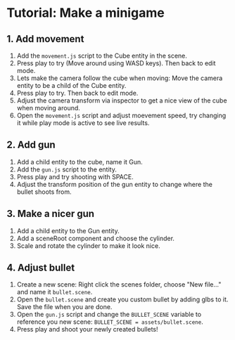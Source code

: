 # Tutorial: Make a minigame

## 1. Add movement

1. Add the `movement.js` script to the Cube entity in the scene.
2. Press play to try (Move around using WASD keys). Then back to edit mode.
3. Lets make the camera follow the cube when moving: Move the camera entity to be a child of the Cube entity.
4. Press play to try. Then back to edit mode.
5. Adjust the camera transform via inspector to get a nice view of the cube when moving around.
6. Open the `movement.js` script and adjust moevement speed, try changing it while play mode is active to see live results.

## 2. Add gun

1. Add a child entity to the cube, name it Gun.
2. Add the `gun.js` script to the entity.
3. Press play and try shooting with SPACE.
4. Adjust the transform position of the gun entity to change where the bullet shoots from.

## 3. Make a nicer gun

1. Add a child entity to the Gun entity.
2. Add a sceneRoot component and choose the cylinder.
3. Scale and rotate the cylinder to make it look nice.

## 4. Adjust bullet

1. Create a new scene: Right click the scenes folder, choose "New file..." and name it `bullet.scene`.
2. Open the `bullet.scene` and create you custom bullet by adding glbs to it. Save the file when you are done.
3. Open the `gun.js` script and change the `BULLET_SCENE` variable to reference you new scene: `BULLET_SCENE = assets/bullet.scene`.
4. Press play and shoot your newly created bullets!
